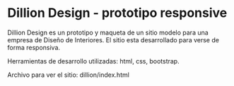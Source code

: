 # Dillion Design - prototipo responsive

Dillion Design es un prototipo y maqueta de un sitio modelo para una empresa de Diseño de Interiores.
El sitio esta desarrollado para verse de forma responsiva.

Herramientas de desarrollo utilizadas: html, css, bootstrap.

Archivo para ver el sitio: dillion/index.html
